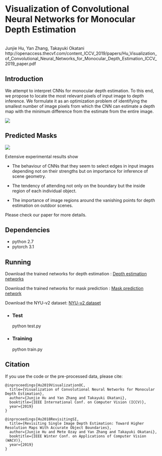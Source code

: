 # Visualization of Convolutional Neural Networks for Monocular Depth Estimation
<br>
Junjie Hu, Yan Zhang, Takayuki Okatani http://openaccess.thecvf.com/content_ICCV_2019/papers/Hu_Visualization_of_Convolutional_Neural_Networks_for_Monocular_Depth_Estimation_ICCV_2019_paper.pdf

Introduction
-
We attempt to interpret CNNs for monocular depth estimation. To this end, we propose to locate the most relevant pixels of input image to depth inference. We formulate it as an optimization problem of identifying the smallest number of image pixels from which the CNN can estimate a depth map with the minimum difference from the estimate from the entire image. 

![](https://github.com/junjH/Visualizing-CNNs-for-monocular-depth-estimation/raw/master/figs/fig_arch.png)

Predicted Masks
-
![](https://github.com/junjH/Visualizing-CNNs-for-monocular-depth-estimation/raw/master/figs/fig_mask.png)

Extensive experimental results show

+ The behaviour of CNNs that they seem to select edges in input images depending not on their strengths but on importance for inference of scene geometry.

+ The tendency of attending not only on the boundary but the inside region of each individual object.

+ The importance of image regions around the vanishing points for depth estimation on outdoor scenes.


Please check our paper for more details.

Dependencies
-
+ python 2.7<br>
+ pytorch 3.1<br>

Running
-

Download the trained networks for depth estimation : [Depth estimation networks](https://drive.google.com/file/d/1QaUkdOiGpMuzMeWCGbey0sT0wXY0xtsj/view?usp=sharing) <br>

Download the trained networks for mask prediction : [Mask prediction network](https://drive.google.com/file/d/12VXcfSEZ_Te13w4WYJyoaJjkhUxOEqwo/view?usp=sharing) <br>

Download the NYU-v2 dataset: [NYU-v2 dataset](https://drive.google.com/file/d/1WoOZOBpOWfmwe7bknWS5PMUCLBPFKTOw/view?usp=sharing) <br>

+ ### Test<br>
  python test.py<br>
+ ### Training<br>
  python train.py<br>

Citation
-
If you use the code or the pre-processed data, please cite:

    @inproceedings{Hu2019VisualizationOC,
      title={Visualization of Convolutional Neural Networks for Monocular Depth Estimation},
      author={Junjie Hu and Yan Zhang and Takayuki Okatani},
      booktitle={IEEE International Conf. on Computer Vision (ICCV)},
      year={2019}
    }
    
    @inproceedings{Hu2018RevisitingSI,
      title={Revisiting Single Image Depth Estimation: Toward Higher Resolution Maps With Accurate Object Boundaries},
      author={Junjie Hu and Mete Ozay and Yan Zhang and Takayuki Okatani},
      booktitle={IEEE Winter Conf. on Applications of Computer Vision (WACV)},
      year={2019}
    }
